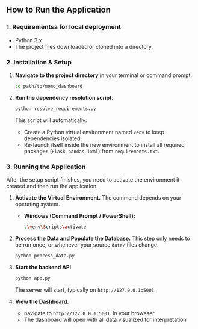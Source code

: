 
## How to Run the Application

### 1. Requirementsa for local deployment

- Python 3.x 
- The project files downloaded or cloned into a directory.

### 2. Installation & Setup

1.  **Navigate to the project directory** in your terminal or command prompt.
    ```bash
    cd path/to/momo_dashboard
    ```

2.  **Run the dependency resolution script.**
    ```bash
    python resolve_requirements.py
    ```
    This script will automatically:
    - Create a Python virtual environment named `venv` to keep dependencies isolated.
    - Re-launch itself inside the new environment to install all required packages (`Flask`, `pandas`, `lxml`) from `requirements.txt`.

### 3. Running the Application

After the setup script finishes, you need to activate the environment it created and then run the application.

1.  **Activate the Virtual Environment.** The command depends on your operating system.
    -   **Windows (Command Prompt / PowerShell):**
        ```bash
        .\venv\Scripts\activate
        ```

2.  **Process the Data and Populate the Database.** This step only needs to be run once, or whenever your source `data/` files change.
    ```bash
    python process_data.py
    ```

3.  **Start the backend API**
    ```bash
    python app.py
    ```
    The server will start, typically on `http://127.0.0.1:5001`.

4.  **View the Dashboard.**
    -   navigate to `http://127.0.0.1:5001`. in your broweser
    -   The dashboard will open with all data visualized  for interpretation
